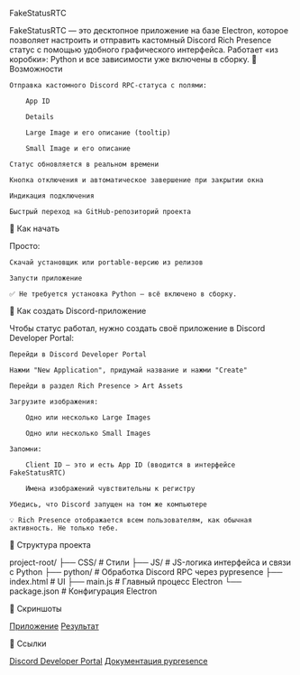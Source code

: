
FakeStatusRTC

FakeStatusRTC — это десктопное приложение на базе Electron, которое позволяет настроить и отправить кастомный Discord Rich Presence статус с помощью удобного графического интерфейса. Работает «из коробки»: Python и все зависимости уже включены в сборку.
🧰 Возможности

    Отправка кастомного Discord RPC-статуса с полями:

        App ID

        Details

        Large Image и его описание (tooltip)

        Small Image и его описание

    Статус обновляется в реальном времени

    Кнопка отключения и автоматическое завершение при закрытии окна

    Индикация подключения

    Быстрый переход на GitHub-репозиторий проекта

🚀 Как начать

Просто:

    Скачай установщик или portable-версию из релизов

    Запусти приложение

    ✅ Не требуется установка Python — всё включено в сборку.

🧪 Как создать Discord-приложение

Чтобы статус работал, нужно создать своё приложение в Discord Developer Portal:

    Перейди в Discord Developer Portal

    Нажми "New Application", придумай название и нажми "Create"

    Перейди в раздел Rich Presence > Art Assets

    Загрузите изображения:

        Одно или несколько Large Images

        Одно или несколько Small Images

    Запомни:

        Client ID — это и есть App ID (вводится в интерфейсе FakeStatusRTC)

        Имена изображений чувствительны к регистру

    Убедись, что Discord запущен на том же компьютере

    💡 Rich Presence отображается всем пользователям, как обычная активность. Не только тебе.

📁 Структура проекта

project-root/
├── CSS/                   # Стили
├── JS/                    # JS-логика интерфейса и связи с Python
├── python/                # Обработка Discord RPC через pypresence
├── index.html             # UI
├── main.js                # Главный процесс Electron
└── package.json           # Конфигурация Electron

📸 Скриншоты

[Приложение](https://imgur.com/a/wzWc1VA)
[Результат](https://imgur.com/yVUvwpO)


🔗 Ссылки

[Discord Developer Portal](https://discord.com/developers/applications)
[Документация pypresence](https://qwertyquerty.github.io/pypresence/html/index.html) 
